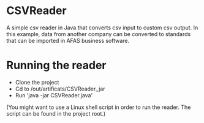 # CSVReader
A simple csv reader in Java that converts csv input to custom csv output. In this example, data from another company can be converted to standards that can be imported in AFAS business software.

# Running the reader
- Clone the project
- Cd to /out/artificats/CSVReader_jar
- Run 'java -jar CSVReader.java' 

(You might want to use a Linux shell script in order to run the reader. The script can be found in the project root.)
